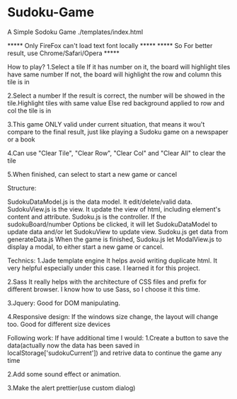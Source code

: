 Sudoku-Game
===========

A Simple Sodoku Game
./templates/index.html

***** Only FireFox can't load text font locally *****
***** So For better result, use Chrome/Safari/Opera *****

How to play?
1.Select a tile
  If it has number on it, the board will highlight tiles have same number
  If not, the board will highlight the row and column this tile is in

2.Select a number 
  If the result is correct, the number will be showed in the tile.Highlight tiles with same value
  Else red background applied to row and col the tile is in

3.This game ONLY valid under current situation, that means it wou't compare to the final result, 
  just like playing a Sudoku game on a newspaper or a book
  
4.Can use "Clear Tile", "Clear Row", "Clear Col" and "Clear All" to clear the tile

5.When finished, can select to start a new game or cancel

Structure:

SudokuDataModel.js is the data model. It edit/delete/valid data.
SudokuView.js is the view. It update the view of html, including element's content and attribute.
Sudoku.js is  the controller. If the sudokuBoard/number Options be clicked, it will let SudokuDataModel 
to update data and/or let SudokuView to update view.
Sudoku.js get data from generateData.js
When the game is finished, Sudoku.js let ModalView.js to display a modal, to either start a new game or cancel.

Technics:
1.Jade template engine
  It helps avoid writing duplicate html. It very helpful especially under this case. 
  I learned it for this project.

2.Sass
  It really helps with the architecture of CSS files and prefix for different browser. 
  I know how to use Sass, so I choose it this time.

3.Jquery:
  Good for DOM manipulating.

4.Responsive design:
  If the windows size change, the layout will change too.
  Good for different size devices

Following work:
If have additional time I would:
  1.Create a button to save the data(actually now the data has been saved in localStorage['sudokuCurrent']) and retrive data
  to continue the game any time
  
  2.Add some sound effect or animation.
  
  3.Make the alert prettier(use custom dialog)
